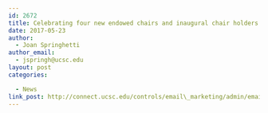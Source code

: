 ```yaml
---
id: 2672
title: Celebrating four new endowed chairs and inaugural chair holders
date: 2017-05-23
author:
  - Joan Springhetti
author_email:
  - jspringh@ucsc.edu
layout: post
categories:

  - News
link_post: http://connect.ucsc.edu/controls/email\_marketing/admin/email\_marketing\_email\_viewer.aspx?sid=1069&eiid=10707&seiid=6914&usearchive=1&puid=6263a5a7-a662-4b01-85dc-8c2bf23b600c
---
```

